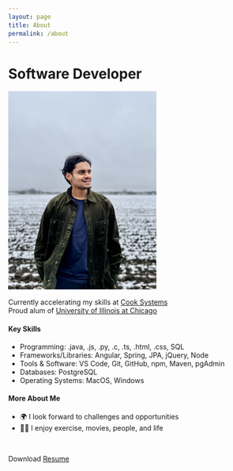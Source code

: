 ```yaml
---
layout: page
title: About
permalink: /about
---
```


# Software Developer

<img src="https://github.com/sarthak-p/portfolio/blob/gh-pages/assets/img/misc/Sarthak%20Photo.jpg?raw=true" width="300" height="400">

Currently accelerating my skills at [Cook Systems](https://cooksys.com/FastTrack/)<br>
Proud alum of [University of Illinois at Chicago](https://cs.uic.edu)<br>

#### Key Skills 
- Programming: .java, .js, .py, .c, .ts, .html, .css, SQL
- Frameworks/Libraries: Angular, Spring, JPA, jQuery, Node
- Tools & Software: VS Code, Git, GitHub, npm, Maven, pgAdmin
- Databases: PostgreSQL
- Operating Systems: MacOS, Windows

#### More About Me
- 🌍 I look forward to challenges and opportunities
- 🏋🏽 I enjoy exercise, movies, people, and life 

<br>

Download <a href="https://github.com/sarthak-p/portfolio/blob/gh-pages/assets/files/Sarthak%20Patipati%20Resume.pdf" target="_blank">Resume</a>
